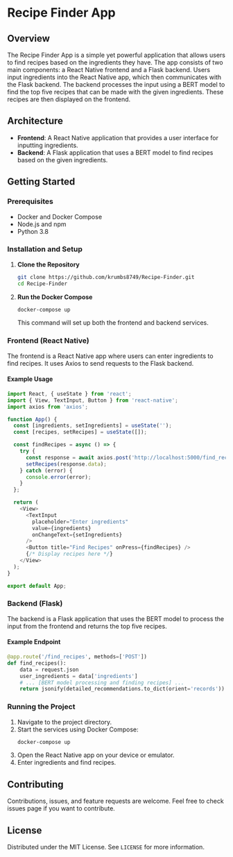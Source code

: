 # Recipe Finder App

## Overview
The Recipe Finder App is a simple yet powerful application that allows users to find recipes based on the ingredients they have. The app consists of two main components: a React Native frontend and a Flask backend. Users input ingredients into the React Native app, which then communicates with the Flask backend. The backend processes the input using a BERT model to find the top five recipes that can be made with the given ingredients. These recipes are then displayed on the frontend.

## Architecture
- **Frontend**: A React Native application that provides a user interface for inputting ingredients.
- **Backend**: A Flask application that uses a BERT model to find recipes based on the given ingredients.

## Getting Started

### Prerequisites
- Docker and Docker Compose
- Node.js and npm
- Python 3.8

### Installation and Setup

1. **Clone the Repository**
   ```bash
   git clone https://github.com/krumbs8749/Recipe-Finder.git
   cd Recipe-Finder
   ```

2. **Run the Docker Compose**
   ```bash
   docker-compose up
   ```
   This command will set up both the frontend and backend services.

### Frontend (React Native)

The frontend is a React Native app where users can enter ingredients to find recipes. It uses Axios to send requests to the Flask backend.

#### Example Usage
```javascript
import React, { useState } from 'react';
import { View, TextInput, Button } from 'react-native';
import axios from 'axios';

function App() {
  const [ingredients, setIngredients] = useState('');
  const [recipes, setRecipes] = useState([]);

  const findRecipes = async () => {
    try {
      const response = await axios.post('http://localhost:5000/find_recipes', { ingredients });
      setRecipes(response.data);
    } catch (error) {
      console.error(error);
    }
  };

  return (
    <View>
      <TextInput
        placeholder="Enter ingredients"
        value={ingredients}
        onChangeText={setIngredients}
      />
      <Button title="Find Recipes" onPress={findRecipes} />
      {/* Display recipes here */}
    </View>
  );
}

export default App;
```

### Backend (Flask)

The backend is a Flask application that uses the BERT model to process the input from the frontend and returns the top five recipes.

#### Example Endpoint
```python
@app.route('/find_recipes', methods=['POST'])
def find_recipes():
    data = request.json
    user_ingredients = data['ingredients']
    # ... [BERT model processing and finding recipes] ...
    return jsonify(detailed_recommendations.to_dict(orient='records'))
```

### Running the Project
1. Navigate to the project directory.
2. Start the services using Docker Compose:
   ```bash
   docker-compose up
   ```
3. Open the React Native app on your device or emulator.
4. Enter ingredients and find recipes.

## Contributing
Contributions, issues, and feature requests are welcome. Feel free to check issues page if you want to contribute.

## License
Distributed under the MIT License. See `LICENSE` for more information.

